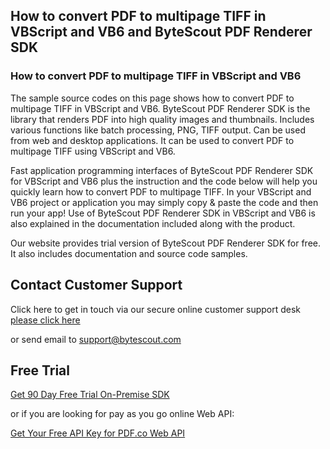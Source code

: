 ## How to convert PDF to multipage TIFF in VBScript and VB6 and ByteScout PDF Renderer SDK

### How to convert PDF to multipage TIFF in VBScript and VB6

The sample source codes on this page shows how to convert PDF to multipage TIFF in VBScript and VB6. ByteScout PDF Renderer SDK is the library that renders PDF into high quality images and thumbnails. Includes various functions like batch processing, PNG, TIFF output. Can be used from web and desktop applications. It can be used to convert PDF to multipage TIFF using VBScript and VB6.

Fast application programming interfaces of ByteScout PDF Renderer SDK for VBScript and VB6 plus the instruction and the code below will help you quickly learn how to convert PDF to multipage TIFF. In your VBScript and VB6 project or application you may simply copy & paste the code and then run your app! Use of ByteScout PDF Renderer SDK in VBScript and VB6 is also explained in the documentation included along with the product.

Our website provides trial version of ByteScout PDF Renderer SDK for free. It also includes documentation and source code samples.

## Contact Customer Support

Click here to get in touch via our secure online customer support desk [please click here](https://bytescout.zendesk.com/hc/en-us/requests/new?subject=ByteScout%20PDF%20Renderer%20SDK%20Question)

or send email to [support@bytescout.com](mailto:support@bytescout.com?subject=ByteScout%20PDF%20Renderer%20SDK%20Question) 

## Free Trial

[Get 90 Day Free Trial On-Premise SDK](https://bytescout.com/download/web-installer?utm_source=github-readme)

or if you are looking for pay as you go online Web API:

[Get Your Free API Key for PDF.co Web API](https://pdf.co/documentation/api?utm_source=github-readme)